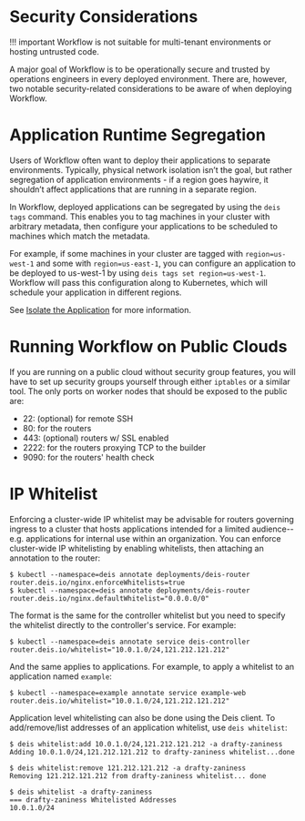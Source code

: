 # Security Considerations

!!! important
	Workflow is not suitable for multi-tenant environments or hosting untrusted code.

A major goal of Workflow is to be operationally secure and trusted by operations engineers in every
deployed environment. There are, however, two notable security-related considerations to be aware
of when deploying Workflow.

# Application Runtime Segregation

Users of Workflow often want to deploy their applications to separate environments. Typically,
physical network isolation isn’t the goal, but rather segregation of application environments - if a
region goes haywire, it shouldn’t affect applications that are running in a separate region.

In Workflow, deployed applications can be segregated by using the `deis tags` command. This enables
you to tag machines in your cluster with arbitrary metadata, then configure your applications to be
scheduled to machines which match the metadata.

For example, if some machines in your cluster are tagged with `region=us-west-1` and some
with `region=us-east-1`, you can configure an application to be deployed to us-west-1
by using `deis tags set region=us-west-1`. Workflow will pass this configuration
along to Kubernetes, which will schedule your application in different regions.

See [Isolate the Application][] for more information.

# Running Workflow on Public Clouds

If you are running on a public cloud without security group features, you will have to set up
security groups yourself through either `iptables` or a similar tool. The only ports on worker
nodes that should be exposed to the public are:

 - 22: (optional) for remote SSH
 - 80: for the routers
 - 443: (optional) routers w/ SSL enabled
 - 2222: for the routers proxying TCP to the builder
 - 9090: for the routers' health check

# IP Whitelist

Enforcing a cluster-wide IP whitelist may be advisable for routers governing ingress to a cluster
that hosts applications intended for a limited audience-- e.g. applications for internal use within
an organization. You can enforce cluster-wide IP whitelisting by enabling whitelists, then
attaching an annotation to the router:

    $ kubectl --namespace=deis annotate deployments/deis-router router.deis.io/nginx.enforceWhitelists=true
    $ kubectl --namespace=deis annotate deployments/deis-router router.deis.io/nginx.defaultWhitelist="0.0.0.0/0"

The format is the same for the controller whitelist but you need to specify the whitelist directly
to the controller's service. For example:

    $ kubectl --namespace=deis annotate service deis-controller router.deis.io/whitelist="10.0.1.0/24,121.212.121.212"

And the same applies to applications. For example, to apply a whitelist to an application named
`example`:

    $ kubectl --namespace=example annotate service example-web router.deis.io/whitelist="10.0.1.0/24,121.212.121.212"

Application level whitelisting can also be done using the Deis client. To add/remove/list addresses of an application whitelist, use `deis whitelist`:

    $ deis whitelist:add 10.0.1.0/24,121.212.121.212 -a drafty-zaniness
    Adding 10.0.1.0/24,121.212.121.212 to drafty-zaniness whitelist...done

    $ deis whitelist:remove 121.212.121.212 -a drafty-zaniness
    Removing 121.212.121.212 from drafty-zaniness whitelist... done

    $ deis whitelist -a drafty-zaniness
    === drafty-zaniness Whitelisted Addresses
    10.0.1.0/24


[Isolate the Application]: ../applications/managing-app-configuration.md#isolate-the-application
